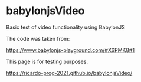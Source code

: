 # babylonjsVideo
Basic test of video functionality using  BabylonJS

The code was taken from:

https://www.babylonjs-playground.com/#X6PMK8#1

This page is for testing purposes.

 https://ricardo-prog-2021.github.io/babylonjsVideo/
